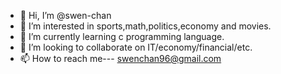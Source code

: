 - 👋 Hi, I’m @swen-chan
- 👀 I’m interested in sports,math,politics,economy and movies.
- 🌱 I’m currently learning c programming language.
- 💞️ I’m looking to collaborate on IT/economy/financial/etc.
- 📫 How to reach me---  swenchan96@gmail.com

<!---
swen-chan/swen-chan is a ✨ special ✨ repository because its `README.md` (this file) appears on your GitHub profile.
You can click the Preview link to take a look at your changes.
--->
